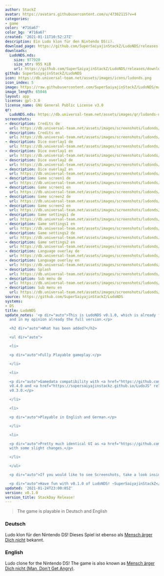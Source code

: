 ```yaml
---
author: StackZ
avatar: https://avatars.githubusercontent.com/u/47382115?v=4
categories:
- game
color: '#716a67'
color_bg: '#716a67'
created: '2021-01-11T10:52:27Z'
description: Ein Ludo klon für den Nintendo DS(i).
download_page: https://github.com/SuperSaiyajinStackZ/LudoNDS/releases
downloads:
  LudoNDS.nds:
    size: 977920
    size_str: 955 KiB
    url: https://github.com/SuperSaiyajinStackZ/LudoNDS/releases/download/v0.1.0/LudoNDS.nds
github: SuperSaiyajinStackZ/LudoNDS
icon: https://db.universal-team.net/assets/images/icons/ludonds.png
icon_index: 5
image: https://raw.githubusercontent.com/SuperSaiyajinStackZ/LudoNDS/main/Cover_ReadMe.png
image_length: 65046
layout: app
license: gpl-3.0
license_name: GNU General Public License v3.0
qr:
  LudoNDS.nds: https://db.universal-team.net/assets/images/qr/ludonds-nds.png
screenshots:
- description: Credits de
  url: https://db.universal-team.net/assets/images/screenshots/ludonds/credits-de.png
- description: Credits en
  url: https://db.universal-team.net/assets/images/screenshots/ludonds/credits-en.png
- description: Dice overlay1 de
  url: https://db.universal-team.net/assets/images/screenshots/ludonds/dice-overlay1-de.png
- description: Dice overlay1 en
  url: https://db.universal-team.net/assets/images/screenshots/ludonds/dice-overlay1-en.png
- description: Dice overlay2 de
  url: https://db.universal-team.net/assets/images/screenshots/ludonds/dice-overlay2-de.png
- description: Dice overlay2 en
  url: https://db.universal-team.net/assets/images/screenshots/ludonds/dice-overlay2-en.png
- description: Game screen1 de
  url: https://db.universal-team.net/assets/images/screenshots/ludonds/game-screen1-de.png
- description: Game screen1 en
  url: https://db.universal-team.net/assets/images/screenshots/ludonds/game-screen1-en.png
- description: Game screen2 de
  url: https://db.universal-team.net/assets/images/screenshots/ludonds/game-screen2-de.png
- description: Game screen2 en
  url: https://db.universal-team.net/assets/images/screenshots/ludonds/game-screen2-en.png
- description: Game settings1 de
  url: https://db.universal-team.net/assets/images/screenshots/ludonds/game-settings1-de.png
- description: Game settings1 en
  url: https://db.universal-team.net/assets/images/screenshots/ludonds/game-settings1-en.png
- description: Game settings2 de
  url: https://db.universal-team.net/assets/images/screenshots/ludonds/game-settings2-de.png
- description: Game settings2 en
  url: https://db.universal-team.net/assets/images/screenshots/ludonds/game-settings2-en.png
- description: Language overlay de
  url: https://db.universal-team.net/assets/images/screenshots/ludonds/language-overlay-de.png
- description: Language overlay en
  url: https://db.universal-team.net/assets/images/screenshots/ludonds/language-overlay-en.png
- description: Splash
  url: https://db.universal-team.net/assets/images/screenshots/ludonds/splash.png
- description: Sub menu de
  url: https://db.universal-team.net/assets/images/screenshots/ludonds/sub-menu-de.png
- description: Sub menu en
  url: https://db.universal-team.net/assets/images/screenshots/ludonds/sub-menu-en.png
source: https://github.com/SuperSaiyajinStackZ/LudoNDS
systems:
- DS
title: LudoNDS
update_notes: '<p dir="auto">This is LudoNDS v0.1.0, which is already fully playable
  and in my opinion already the full version.</p>

  <h2 dir="auto">What has been added?</h2>

  <ul dir="auto">

  <li>

  <p dir="auto">Fully Playable gameplay.</p>

  </li>

  <li>

  <p dir="auto">Gamedata compatibility with <a href="https://github.com/SuperSaiyajinStackZ/Ludo3DS/releases/v0.4.0">Ludo3DS</a>
  v0.4.0 and <a href="https://supersaiyajinstackz.github.io/LudoJS" rel="nofollow">LudoJS</a>
  v0.3.0.</p>

  </li>

  <li>

  <p dir="auto">Playable in English and German.</p>

  </li>

  <li>

  <p dir="auto">Pretty much identical UI as <a href="https://github.com/SuperSaiyajinStackZ/Ludo3DS">Ludo3DS</a>
  with some slight changes.</p>

  </li>

  </ul>

  <p dir="auto">If you would like to see Screenshots, take a look inside the <a href="https://github.com/SuperSaiyajinStackZ/LudoNDS/blob/main/README.md">ReadMe</a>.</p>

  <p dir="auto">Have fun with v0.1.0 of LudoNDS! ~SuperSaiyajinStackZ</p>'
updated: '2021-01-24T23:00:05Z'
version: v0.1.0
version_title: StackDay Release!
---
```

> The game is playable in Deutsch and English

### Deutsch

Ludo klon für den Nintendo DS! Dieses Spiel ist ebenso als [Mensch ärger Dich nicht](https://de.wikipedia.org/wiki/Mensch_ärgere_Dich_nicht) bekannt.

### English

Ludo clone for the Nintendo DS! The game is also known as [Mensch ärger Dich nicht (Man, Don't Get Angry)](https://en.wikipedia.org/wiki/Mensch_ärgere_Dich_nicht).